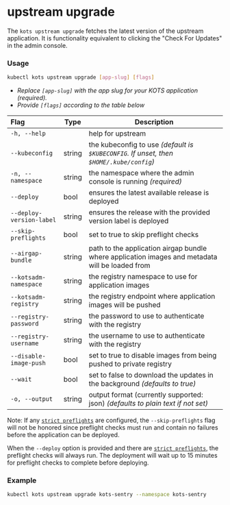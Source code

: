 # upstream upgrade

The `kots upstream upgrade` fetches the latest version of the upstream application.
It is functionality equivalent to clicking the "Check For Updates" in the admin console.

### Usage
```bash
kubectl kots upstream upgrade [app-slug] [flags]
```
* _Replace `[app-slug]` with the app slug for your KOTS application (required)._
* _Provide `[flags]` according to the table below_

| Flag                     | Type   | Description                                                                                      |
|:-------------------------|--------|--------------------------------------------------------------------------------------------------|
| `-h, --help`             |        | help for upstream                                                                                |
| `--kubeconfig`           | string | the kubeconfig to use _(default is `$KUBECONFIG`. If unset, then `$HOME/.kube/config`)_          |
| `-n, --namespace`        | string | the namespace where the admin console is running _(required)_                                    |
| `--deploy`               | bool   | ensures the latest available release is deployed                                                 |
| `--deploy-version-label` | string | ensures the release with the provided version label is deployed                                  |
| `--skip-preflights`      | bool   | set to true to skip preflight checks                                                             |
| `--airgap-bundle`        | string | path to the application airgap bundle where application images and metadata will be loaded from  |
| `--kotsadm-namespace`    | string | the registry namespace to use for application images                                             |
| `--kotsadm-registry`     | string | the registry endpoint where application images will be pushed                                    |
| `--registry-password`    | string | the password to use to authenticate with the registry                                            |
| `--registry-username`    | string | the username to use to authenticate with the registry                                            |
| `--disable-image-push`   | bool   | set to true to disable images from being pushed to private registry                              |
| `--wait` | bool | set to false to download the updates in the background _(defaults to true)_
| `-o, --output`           | string | output format (currently supported: json) _(defaults to plain text if not set)_                  |

Note: If any [`strict preflights`](../docs/vendor/preflight-support-bundle-creating.md) are configured, the `--skip-preflights` flag will not be honored since preflight checks must run and contain no failures before the application can be deployed. 

When the `--deploy` option is provided and there are [`strict preflights`](../docs/vendor/preflight-support-bundle-creating.md), the preflight checks will always run. The deployment will wait up to 15 minutes for preflight checks to complete before deploying.

### Example
```bash
kubectl kots upstream upgrade kots-sentry --namespace kots-sentry
```
